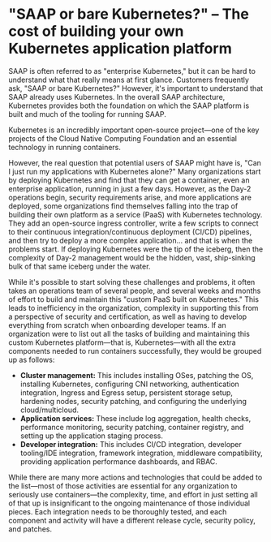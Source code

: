 # "SAAP or bare Kubernetes?" – The cost of building your own Kubernetes application platform

SAAP is often referred to as "enterprise Kubernetes," but it can be hard to understand what that really means at first glance. Customers frequently ask, 
"SAAP or bare Kubernetes?" However, it's important to understand that SAAP already uses Kubernetes. In the overall SAAP architecture, Kubernetes provides 
both the foundation on which the SAAP platform is built and much of the tooling for running SAAP.

Kubernetes is an incredibly important open-source project—one of the key projects of the Cloud Native Computing Foundation and an essential technology 
in running containers.

However, the real question that potential users of SAAP might have is, "Can I just run my applications with Kubernetes alone?" Many organizations start 
by deploying Kubernetes and find that they can get a container, even an enterprise application, running in just a few days. However, as the Day-2 
operations begin, security requirements arise, and more applications are deployed, some organizations find themselves falling into the trap of building 
their own platform as a service (PaaS) with Kubernetes technology. They add an open-source ingress controller, write a few scripts to connect to their 
continuous integration/continuous deployment (CI/CD) pipelines, and then try to deploy a more complex application... and that is when the problems start. 
If deploying Kubernetes were the tip of the iceberg, then the complexity of Day-2 management would be the hidden, vast, ship-sinking bulk of that same 
iceberg under the water.

While it's possible to start solving these challenges and problems, it often takes an operations team of several people, and several weeks and months of 
effort to build and maintain this "custom PaaS built on Kubernetes." This leads to inefficiency in the organization, complexity in supporting this from 
a perspective of security and certification, as well as having to develop everything from scratch when onboarding developer teams. If an organization 
were to list out all the tasks of building and maintaining this custom Kubernetes platform—that is, Kubernetes—with all the extra components needed to run
containers successfully, they would be grouped up as follows:

- **Cluster management:** This includes installing OSes, patching the OS, installing Kubernetes, configuring CNI networking, authentication integration, 
Ingress and Egress setup, persistent storage setup, hardening nodes, security patching, and configuring the underlying cloud/multicloud.
- **Application services:** These include log aggregation, health checks, performance monitoring, security patching, container registry, and setting up 
the application staging process.
- **Developer integration:** This includes CI/CD integration, developer tooling/IDE integration, framework integration, middleware compatibility, providing 
application performance dashboards, and RBAC.

While there are many more actions and technologies that could be added to the list—most of those activities are essential for any organization to seriously
use containers—the complexity, time, and effort in just setting all of that up is insignificant to the ongoing maintenance of those individual pieces. Each
integration needs to be thoroughly tested, and each component and activity will have a different release cycle, security policy, and patches.
